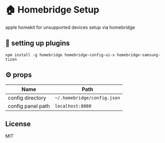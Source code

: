 # 🏠 Homebridge Setup

apple homekit for unsupported devices setup via homebridge

## 🧩 setting up plugins

```
npm install -g homebridge homebridge-config-ui-x homebridge-samsung-tizen
```

## ⚙️ props

| Name              | Path                        |
| ----------------- | --------------------------- |
| config directory  | `~/.homebridge/config.json` |
| config panel path | `localhost:8080`            |

## License

MIT

